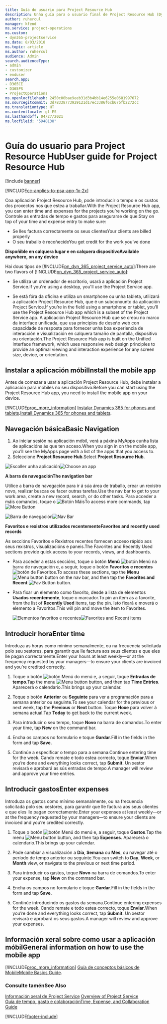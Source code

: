 ```yaml
---
title: Guía do usuario para Project Resource Hub
description: Unha guía para o usuario final de Project Resource Hub (Dynamics 365 for Project Service) | MicrosoftDocs
author: ruhercul
manager: kfend
ms.service: project-operations
ms.custom:
- dyn365-projectservice
ms.date: 8/03/2018
ms.topic: article
ms.author: ruhercul
audience: Admin
search.audienceType:
- admin
- customizer
- enduser
search.app:
- D365CE
- D365PS
- ProjectOperations
ms.openlocfilehash: 2450c00bae9eeb31d3b4bb14e6255e0681997672
ms.sourcegitcommit: 3d78338773929121d17ec3386f6cb67bfb2272cc
ms.translationtype: HT
ms.contentlocale: gl-ES
ms.lasthandoff: 04/27/2021
ms.locfileid: "5948138"
---
```

# <a name="user-guide-for-project-resource-hub"></a><span data-ttu-id="7f451-103">Guía do usuario para Project Resource Hub</span><span class="sxs-lookup"><span data-stu-id="7f451-103">User guide for Project Resource Hub</span></span>

[!include [banner](../includes/psa-now-project-operations.md)]

[!INCLUDE[cc-applies-to-psa-app-1x-2x](../includes/cc-applies-to-psa-app-1x-2x.md)]

<span data-ttu-id="7f451-104">Coa aplicación Project Resource Hub, pode introducir o tempo e os custos dos proxectos nos que estea a traballar.</span><span class="sxs-lookup"><span data-stu-id="7f451-104">With the Project Resource Hub app, you can enter time and expenses for the projects you’re working on the go.</span></span> <span data-ttu-id="7f451-105">Controle as entradas de tempo e gastos para asegurarse de que:</span><span class="sxs-lookup"><span data-stu-id="7f451-105">Stay on top of your time and expense entry to make sure:</span></span>

- <span data-ttu-id="7f451-106">Se lles factura correctamente os seus clientes</span><span class="sxs-lookup"><span data-stu-id="7f451-106">Your clients are billed properly</span></span>
- <span data-ttu-id="7f451-107">O seu traballo é recoñecido</span><span class="sxs-lookup"><span data-stu-id="7f451-107">You get credit for the work you’ve done</span></span>

<span data-ttu-id="7f451-108">**Dispoñible en calquera lugar e en calquera dispositivo**</span><span class="sxs-lookup"><span data-stu-id="7f451-108">**Available anywhere, on any device**</span></span>

<span data-ttu-id="7f451-109">Hai dous tipos de [!INCLUDE[pn_dyn_365_project_service_auto](../includes/pn-dyn-365-project-service-auto.md)]:</span><span class="sxs-lookup"><span data-stu-id="7f451-109">There are two flavors of [!INCLUDE[pn_dyn_365_project_service_auto](../includes/pn-dyn-365-project-service-auto.md)]:</span></span> 

- <span data-ttu-id="7f451-110">Se utiliza un ordenador de escritorio, usará a aplicación Project Service.</span><span class="sxs-lookup"><span data-stu-id="7f451-110">If you're using a desktop, you'll use the Project Service app.</span></span> 

- <span data-ttu-id="7f451-111">Se está fóra da oficina e utiliza un smartphone ou unha tableta, utilizará a aplicación Project Resource Hub, que é un subconxunto da aplicación Project Service.</span><span class="sxs-lookup"><span data-stu-id="7f451-111">If you’re in the field using a smartphone or tablet, you’ll use the Project Resource Hub app which is a subset of the Project Service  app.</span></span> <span data-ttu-id="7f451-112">A aplicación Project Resource Hub que se creou no marco da interface unificada, que usa principios de deseño web con capacidade de resposta para fornecer unha boa experiencia de interacción e visualización en calquera tamaño de pantalla, dispositivo ou orientación.</span><span class="sxs-lookup"><span data-stu-id="7f451-112">The Project Resource Hub app is built on the Unified Interface framework, which uses responsive web design principles to provide an optimal viewing and interaction experience for any screen size, device, or orientation.</span></span> 


## <a name="install-the-mobile-app"></a><span data-ttu-id="7f451-113">Instalar a aplicación móbil</span><span class="sxs-lookup"><span data-stu-id="7f451-113">Install the mobile app</span></span>
<span data-ttu-id="7f451-114">Antes de comezar a usar a aplicación Project Resource Hub, debe instalar a aplicación para móbiles no seu dispositivo.</span><span class="sxs-lookup"><span data-stu-id="7f451-114">Before you can start using the Project Resource Hub app, you need to install the mobile app on your device.</span></span> 

[!INCLUDE[proc_more_information](../includes/proc-more-information.md)] <span data-ttu-id="7f451-115">[Instalar Dynamics 365 for phones and tablets](/dynamics365/mobile-app/install-dynamics-365-for-phones-and-tablets).</span><span class="sxs-lookup"><span data-stu-id="7f451-115">[Install Dynamics 365 for phones and tablets](/dynamics365/mobile-app/install-dynamics-365-for-phones-and-tablets).</span></span>

## <a name="basic-navigation"></a><span data-ttu-id="7f451-116">Navegación básica</span><span class="sxs-lookup"><span data-stu-id="7f451-116">Basic Navigation</span></span>
1.  <span data-ttu-id="7f451-117">Ao iniciar sesión na aplicación móbil, verá a páxina MyApps cunha lista de aplicacións ás que ten acceso.</span><span class="sxs-lookup"><span data-stu-id="7f451-117">When you sign in on the mobile app, you’ll see the MyApps page with a list of the apps that you access to.</span></span> 
2.  <span data-ttu-id="7f451-118">Seleccione **Project Resource Hub**.</span><span class="sxs-lookup"><span data-stu-id="7f451-118">Select **Project Resource Hub**.</span></span>

<span data-ttu-id="7f451-119">![Escoller unha aplicación](media/chooseApp_1.png "Escoller unha aplicación")</span><span class="sxs-lookup"><span data-stu-id="7f451-119">![Choose an app](media/chooseApp_1.png "Choose an app")</span></span>

<span data-ttu-id="7f451-120">**A barra de navegación**</span><span class="sxs-lookup"><span data-stu-id="7f451-120">**The navigation bar**</span></span>

<span data-ttu-id="7f451-121">Utilice a barra de navegación para ir á súa área de traballo, crear un rexistro novo, realizar buscas ou facer outras tarefas.</span><span class="sxs-lookup"><span data-stu-id="7f451-121">Use the nav bar to get to your work area, create a new record, search, or do other tasks.</span></span> <span data-ttu-id="7f451-122">Para acceder a máis comandos, toque o ![Botón Máis](media/MoreButton.png "Botón Máis")</span><span class="sxs-lookup"><span data-stu-id="7f451-122">To access more commands, tap ![More Button](media/MoreButton.png "More Button")</span></span>

<span data-ttu-id="7f451-123">![Barra de navegación](media/NavBar_2.png "Barra de navegación")</span><span class="sxs-lookup"><span data-stu-id="7f451-123">![Nav Bar](media/NavBar_2.png "Nav Bar")</span></span>

<span data-ttu-id="7f451-124">**Favoritos e rexistros utilizados recentemente**</span><span class="sxs-lookup"><span data-stu-id="7f451-124">**Favorites and recently used records**</span></span>

<span data-ttu-id="7f451-125">As seccións Favoritos e Rexistros recentes fornecen acceso rápido aos seus rexistros, visualizacións e paneis.</span><span class="sxs-lookup"><span data-stu-id="7f451-125">The Favorites and Recently Used sections provide quick access to your records, views, and dashboards.</span></span> 

- <span data-ttu-id="7f451-126">Para acceder a estas seccións, toque o botón **Menú** ![botón Menú](media/MenuButton.png "Botón do menú") na barra de navegación e, a seguir, toque o botón **Favoritos e recentes** ![botón de Favoritos](media/FavButton.png "Botón Fav").</span><span class="sxs-lookup"><span data-stu-id="7f451-126">To access these sections, tap the **Menu** ![Menu button](media/MenuButton.png "Menu button") button on the nav bar, and then tap the **Favorites and Recent** ![Fav Button](media/FavButton.png "Fav Button") button.</span></span>

- <span data-ttu-id="7f451-127">Para fixar un elemento como favorito, desde a lista de elementos **Usados recentemente**, toque o marcador.</span><span class="sxs-lookup"><span data-stu-id="7f451-127">To pin an item as a favorite, from the list of **Recently Used** items, tap the pin.</span></span> <span data-ttu-id="7f451-128">Isto fixará e moverá o elemento a Favoritos.</span><span class="sxs-lookup"><span data-stu-id="7f451-128">This will pin and move the item to Favorites.</span></span>

  <span data-ttu-id="7f451-129">![Elementos favoritos e recentes](media/Favs_3.png "Elementos favoritos e recentes")</span><span class="sxs-lookup"><span data-stu-id="7f451-129">![Favorites and Recent items](media/Favs_3.png "Favorites and Recent items")</span></span>
 
## <a name="enter-time"></a><span data-ttu-id="7f451-130">Introducir hora</span><span class="sxs-lookup"><span data-stu-id="7f451-130">Enter time</span></span>
<span data-ttu-id="7f451-131">Introduza as horas como mínimo semanalmente, ou na frecuencia solicitada polo seu xestores, para garantir que lle factura aos seus clientes e que eles lle pagan correctamente.</span><span class="sxs-lookup"><span data-stu-id="7f451-131">Enter your hours at least weekly—or at the frequency requested by your managers—to ensure your clients are invoiced and you’re credited correctly.</span></span>

1. <span data-ttu-id="7f451-132">Toque o botón ![botón Menú](media/MenuButton.png "Botón do menú") do menú e, a seguir, toque **Entradas de tempo**.</span><span class="sxs-lookup"><span data-stu-id="7f451-132">Tap the menu ![Menu button](media/MenuButton.png "Menu button") button, and then tap **Time Entries**.</span></span> <span data-ttu-id="7f451-133">Aparecerá o calendario.</span><span class="sxs-lookup"><span data-stu-id="7f451-133">This brings up your calendar.</span></span>

2. <span data-ttu-id="7f451-134">Toque o botón **Anterior** ou **Seguinte** para ver a programación para a semana anterior ou seguinte.</span><span class="sxs-lookup"><span data-stu-id="7f451-134">To see your calendar for the previous or next week, tap the **Previous** or **Next** button.</span></span> <span data-ttu-id="7f451-135">Toque **Hoxe** para volver á semana actual.</span><span class="sxs-lookup"><span data-stu-id="7f451-135">Tap **Today** to get back to the current week.</span></span>

3. <span data-ttu-id="7f451-136">Para introducir o seu tempo, toque **Novo** na barra de comandos.</span><span class="sxs-lookup"><span data-stu-id="7f451-136">To enter your time, tap **New** on the command bar.</span></span> 

4. <span data-ttu-id="7f451-137">Encha os campos no formulario e toque **Gardar**.</span><span class="sxs-lookup"><span data-stu-id="7f451-137">Fill in the fields in the form and tap **Save**.</span></span>

5. <span data-ttu-id="7f451-138">Continúe a especificar o tempo para a semana.</span><span class="sxs-lookup"><span data-stu-id="7f451-138">Continue entering time for the week.</span></span> <span data-ttu-id="7f451-139">Cando remate e todo estea correcto, toque **Enviar**.</span><span class="sxs-lookup"><span data-stu-id="7f451-139">When you’re done and everything looks correct, tap **Submit**.</span></span> <span data-ttu-id="7f451-140">Un xestor revisará e aprobará as sús entradas de tempo.</span><span class="sxs-lookup"><span data-stu-id="7f451-140">A manager will review and approve your time entries.</span></span>

## <a name="enter-expenses"></a><span data-ttu-id="7f451-141">Introducir gastos</span><span class="sxs-lookup"><span data-stu-id="7f451-141">Enter expenses</span></span> 
<span data-ttu-id="7f451-142">Introduza os gastos como mínimo semanalmente, ou na frecuencia solicitada polo seu xestores, para garantir que lle factura aos seus clientes e que eles lle pagan correctamente.</span><span class="sxs-lookup"><span data-stu-id="7f451-142">Enter your expenses at least weekly—or at the frequency requested by your managers—to ensure your clients are invoiced and you’re credited correctly.</span></span>

1. <span data-ttu-id="7f451-143">Toque o botón ![botón Menú](media/MenuButton.png "Botón do menú") do menú e, a seguir, toque **Gastos**.</span><span class="sxs-lookup"><span data-stu-id="7f451-143">Tap the menu ![Menu button](media/MenuButton.png "Menu button") button, and then tap **Expenses**.</span></span> <span data-ttu-id="7f451-144">Aparecerá o calendario.</span><span class="sxs-lookup"><span data-stu-id="7f451-144">This brings up your calendar.</span></span>

2. <span data-ttu-id="7f451-145">Pode cambiar a visualización a **Día**, **Semana** ou **Mes**, ou navegar até o período de tempo anterior ou seguinte.</span><span class="sxs-lookup"><span data-stu-id="7f451-145">You can switch to **Day**, **Week**, or **Month** view, or navigate to the previous or next time period.</span></span> 

3. <span data-ttu-id="7f451-146">Para introducir os gastos, toque **Novo** na barra de comandos.</span><span class="sxs-lookup"><span data-stu-id="7f451-146">To enter your expense, tap **New** on the command bar.</span></span> 

4. <span data-ttu-id="7f451-147">Encha os campos no formulario e toque **Gardar**.</span><span class="sxs-lookup"><span data-stu-id="7f451-147">Fill in the fields in the form and tap **Save**.</span></span>

5. <span data-ttu-id="7f451-148">Continúe introducindo os gastos da semana.</span><span class="sxs-lookup"><span data-stu-id="7f451-148">Continue entering expenses for the week.</span></span> <span data-ttu-id="7f451-149">Cando remate e todo estea correcto, toque **Enviar**.</span><span class="sxs-lookup"><span data-stu-id="7f451-149">When you’re done and everything looks correct, tap **Submit**.</span></span> <span data-ttu-id="7f451-150">Un xestor revisará e aprobará os seus gastos.</span><span class="sxs-lookup"><span data-stu-id="7f451-150">A manager will review and approve your expenses.</span></span>

## <a name="general-information-on-how-to-use-the-mobile-app"></a><span data-ttu-id="7f451-151">Información xeral sobre como usar a aplicación móbil</span><span class="sxs-lookup"><span data-stu-id="7f451-151">General information on how to use the mobile app</span></span> 
[!INCLUDE[proc_more_information](../includes/proc-more-information.md)] <span data-ttu-id="7f451-152">[Guía de conceptos básicos de Mobile](/dynamics365/mobile-app/dynamics-365-phones-tablets-users-guide)</span><span class="sxs-lookup"><span data-stu-id="7f451-152">[Mobile Basics Guide](/dynamics365/mobile-app/dynamics-365-phones-tablets-users-guide).</span></span>

### <a name="see-also"></a><span data-ttu-id="7f451-153">Consulte tamén</span><span class="sxs-lookup"><span data-stu-id="7f451-153">See Also</span></span>  
 <span data-ttu-id="7f451-154">[Información xeral de Project Service](../psa/overview.md) </span><span class="sxs-lookup"><span data-stu-id="7f451-154">[Overview of Project Service](../psa/overview.md) </span></span>  
 [<span data-ttu-id="7f451-155">Guía de tempo, gasto e colaboración</span><span class="sxs-lookup"><span data-stu-id="7f451-155">Time, Expense, and Collaboration Guide</span></span>](../psa/time-expense-collaboration-guide.md)   
 


[!INCLUDE[footer-include](../includes/footer-banner.md)]